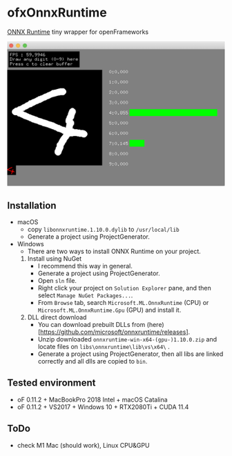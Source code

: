 # ofxOnnxRuntime
[ONNX Runtime](https://github.com/microsoft/onnxruntime) tiny wrapper for openFrameworks

!['test'](screenshot.png)


## Installation
- macOS
    - copy `libonnxruntime.1.10.0.dylib` to `/usr/local/lib` 
    - Generate a project using ProjectGenerator.
- Windows
    - There are two ways to install ONNX Runtime on your project.
    1. Install using NuGet
        - I recommend this way in general.
        - Generate a project using ProjectGenerator.
        - Open `sln` file.
        - Right click your project on `Solution Explorer` pane, and then select `Manage NuGet Packages...`.
        - From `Browse` tab, search `Microsoft.ML.OnnxRuntime` (CPU) or `Microsoft.ML.OnnxRuntime.Gpu` (GPU) and install it.
    2. DLL direct download
        - You can download prebuilt DLLs from (here)[https://github.com/microsoft/onnxruntime/releases].
        - Unzip downloaded `onnxruntime-win-x64-(gpu-)1.10.0.zip` and locate files on `libs\onnxruntime\lib\vs\x64\` .
        - Generate a project using ProjectGenerator, then all libs are linked correctly and all dlls are copied to `bin`.

## Tested environment
- oF 0.11.2 + MacBookPro 2018 Intel + macOS Catalina
- oF 0.11.2 + VS2017 + Windows 10 + RTX2080Ti + CUDA 11.4

## ToDo
- check M1 Mac (should work), Linux CPU&GPU
